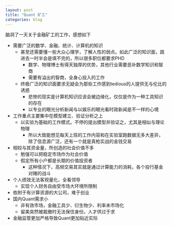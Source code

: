 ```yaml
---
layout: post
title: "Quant 矿工"
categories: blog
---
```


脑洞了一天关于金融矿工的工作，感想如下

* 需要广泛的数学、金融、统计、计算机的知识
    * 甚至还需要懂一些大众心理学，了解人性的弱点。如此广泛的知识面，跳进去一时半会是填不完的，所以很多职位都要求PHD
        * 数学、物理博士有得天独厚的优势，其他行业需要恶补数学知识和智商
        * 需要有溢出的智商，全身心投入的工作
    * 终极广泛的知识面要求无疑会为那些工作感到tedious的人提供无与伦比的诱惑
        * 悲惨的现实是计算机知识应该会被边缘化，仅仅是作为一种工具知识的存在
        * 以专业的眼光分析新闻与以娱乐的眼光看时政新闻是不一样的心境
* 工作重点主要集中在模型建立、验证分析之上
    * 以实验为基础的工作模式。不停的提出模型并验证之，尤其是相似与理论物理
        * 所以大致能想见每天上班的工作内容和在实验室跑数据无多大差异，除了信息源广泛，还有一个就是真枪实战的金钱交易
* 相较与其资金量，所创造的社会价值不多
    * 勉强可以把稳定市场作为社会价值
    * 假定所有小户都是长期的价值投资者
        * 这种情况下，高频交易其实就是通过计算能力的消耗，各个投行基金对赌的战斗
* 个人绩效无法客观量化，全看领导
    * 实现个人财务自由受市场大环境所限制
* 依附于有计算资源的大公司，难于创业
* 国内Quant需求小
    * 非有效市场，金融工具少、衍生物少、利率未市场化
    * 留美突然被裁撤时无法保住身份。人才供过于求
* 金融监管更加严格导致Quant更加贴近实际
